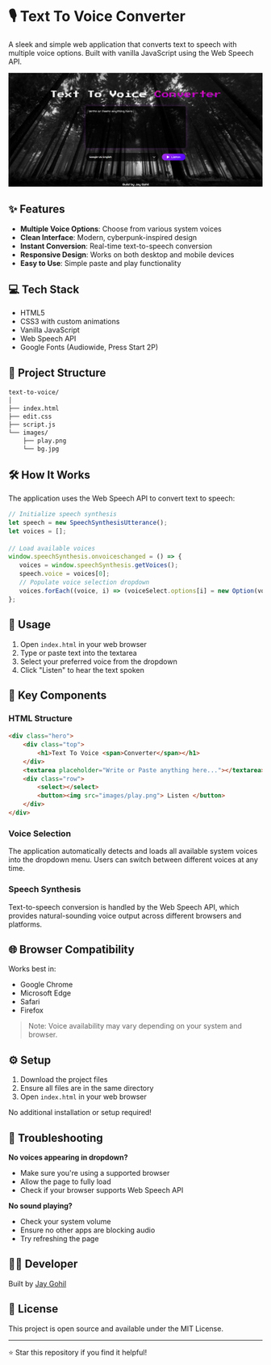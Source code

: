 # 🎙️ Text To Voice Converter

A sleek and simple web application that converts text to speech with multiple voice options. Built with vanilla JavaScript using the Web Speech API.

![Text To Voice Converter](images/demo.jpg)

## ✨ Features

- **Multiple Voice Options**: Choose from various system voices
- **Clean Interface**: Modern, cyberpunk-inspired design
- **Instant Conversion**: Real-time text-to-speech conversion
- **Responsive Design**: Works on both desktop and mobile devices
- **Easy to Use**: Simple paste and play functionality

## 💻 Tech Stack

- HTML5
- CSS3 with custom animations
- Vanilla JavaScript
- Web Speech API
- Google Fonts (Audiowide, Press Start 2P)

## 📂 Project Structure

```
text-to-voice/
│
├── index.html
├── edit.css
├── script.js
└── images/
    ├── play.png
    └── bg.jpg
```

## 🛠️ How It Works

The application uses the Web Speech API to convert text to speech:

```javascript
// Initialize speech synthesis
let speech = new SpeechSynthesisUtterance();
let voices = [];

// Load available voices
window.speechSynthesis.onvoiceschanged = () => {
   voices = window.speechSynthesis.getVoices();
   speech.voice = voices[0];
   // Populate voice selection dropdown
   voices.forEach((voice, i) => (voiceSelect.options[i] = new Option(voice.name, i)));
};
```

## 📖 Usage

1. Open `index.html` in your web browser
2. Type or paste text into the textarea
3. Select your preferred voice from the dropdown
4. Click "Listen" to hear the text spoken

## 🎯 Key Components

### HTML Structure
```html
<div class="hero">
    <div class="top">
        <h1>Text To Voice <span>Converter</span></h1>
    </div>
    <textarea placeholder="Write or Paste anything here..."></textarea>
    <div class="row">
        <select></select>
        <button><img src="images/play.png"> Listen </button>
    </div>
</div>
```

### Voice Selection
The application automatically detects and loads all available system voices into the dropdown menu. Users can switch between different voices at any time.

### Speech Synthesis
Text-to-speech conversion is handled by the Web Speech API, which provides natural-sounding voice output across different browsers and platforms.

## 🌐 Browser Compatibility

Works best in:
- Google Chrome
- Microsoft Edge
- Safari
- Firefox

> Note: Voice availability may vary depending on your system and browser.

## ⚙️ Setup

1. Download the project files
2. Ensure all files are in the same directory
3. Open `index.html` in your web browser

No additional installation or setup required!

## 🐛 Troubleshooting

**No voices appearing in dropdown?**
- Make sure you're using a supported browser
- Allow the page to fully load
- Check if your browser supports Web Speech API

**No sound playing?**
- Check your system volume
- Ensure no other apps are blocking audio
- Try refreshing the page

## 👨‍💻 Developer

Built by [Jay Gohil](https://github.com/jaygohil-x)

## 📝 License

This project is open source and available under the MIT License.

---
⭐ Star this repository if you find it helpful!

